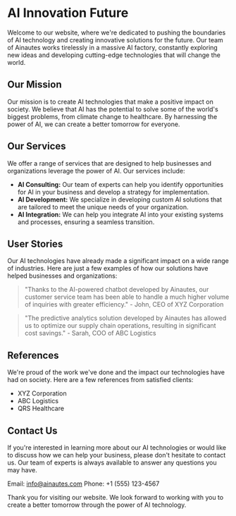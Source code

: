 <!--font:Dancing Script-->

# AI Innovation Future

Welcome to our website, where we're dedicated to pushing the boundaries of AI technology and creating innovative solutions for the future. Our team of Ainautes works tirelessly in a massive AI factory, constantly exploring new ideas and developing cutting-edge technologies that will change the world.

## Our Mission

Our mission is to create AI technologies that make a positive impact on society. We believe that AI has the potential to solve some of the world's biggest problems, from climate change to healthcare. By harnessing the power of AI, we can create a better tomorrow for everyone.

## Our Services

We offer a range of services that are designed to help businesses and organizations leverage the power of AI. Our services include:

- **AI Consulting:** Our team of experts can help you identify opportunities for AI in your business and develop a strategy for implementation.
- **AI Development:** We specialize in developing custom AI solutions that are tailored to meet the unique needs of your organization.
- **AI Integration:** We can help you integrate AI into your existing systems and processes, ensuring a seamless transition.

## User Stories

Our AI technologies have already made a significant impact on a wide range of industries. Here are just a few examples of how our solutions have helped businesses and organizations:

> "Thanks to the AI-powered chatbot developed by Ainautes, our customer service team has been able to handle a much higher volume of inquiries with greater efficiency." - John, CEO of XYZ Corporation

> "The predictive analytics solution developed by Ainautes has allowed us to optimize our supply chain operations, resulting in significant cost savings." - Sarah, COO of ABC Logistics

## References

We're proud of the work we've done and the impact our technologies have had on society. Here are a few references from satisfied clients:

- XYZ Corporation
- ABC Logistics
- QRS Healthcare

## Contact Us

If you're interested in learning more about our AI technologies or would like to discuss how we can help your business, please don't hesitate to contact us. Our team of experts is always available to answer any questions you may have.

Email: info@ainautes.com
Phone: +1 (555) 123-4567

Thank you for visiting our website. We look forward to working with you to create a better tomorrow through the power of AI technology.

<!--

Write me content for website with wallpaper which alt text is:

"A team of Ainautes working tirelessly in a massive AI factory, creating new and innovative technologies for the future."

The name/title of the page should not be 1:1 copy of the alt text but rather a real content of the website which is using this wallpaper.

- Use markdown format 
- Start with heading
- Heading should be short and concise
- The content should look like a real website 
- The website should not be about the wallpaper, wallpaper is just a related background
- Heading should be contain work "wallpaper" or "background"
- Include real sections like references, contact, user stories, etc. use things relevant to the page purpose.
- Feel free to use structure like headings, bullets, numbering, blockquotes, paragraphs, horizontal lines, etc.
- You can use formatting like bold or _italic_
- You can include UTF-8 emojis
- Links should be only #hash anchors (and you can refer to the document itself)
- Do not include images


---


# The Future of AI Technology: Innovating for a Better Tomorrow

Welcome to our website, where we're dedicated to pushing the boundaries of AI technology and creating innovative solutions for the future. Our team of Ainautes works tirelessly in a massive AI factory, constantly exploring new ideas and developing cutting-edge technologies that will change the world.

## Our Mission

Our mission is to create AI technologies that make a positive impact on society. We believe that AI has the potential to solve some of the world's biggest problems, from climate change to healthcare. By harnessing the power of AI, we can create a better tomorrow for everyone.

## Our Services

We offer a range of services that are designed to help businesses and organizations leverage the power of AI. Our services include:

- **AI Consulting:** Our team of experts can help you identify opportunities for AI in your business and develop a strategy for implementation.
- **AI Development:** We specialize in developing custom AI solutions that are tailored to meet the unique needs of your organization.
- **AI Integration:** We can help you integrate AI into your existing systems and processes, ensuring a seamless transition.

## User Stories

Our AI technologies have already made a significant impact on a wide range of industries. Here are just a few examples of how our solutions have helped businesses and organizations:

> "Thanks to the AI-powered chatbot developed by Ainautes, our customer service team has been able to handle a much higher volume of inquiries with greater efficiency." - John, CEO of XYZ Corporation

> "The predictive analytics solution developed by Ainautes has allowed us to optimize our supply chain operations, resulting in significant cost savings." - Sarah, COO of ABC Logistics

## References

We're proud of the work we've done and the impact our technologies have had on society. Here are a few references from satisfied clients:

- XYZ Corporation
- ABC Logistics
- QRS Healthcare

## Contact Us

If you're interested in learning more about our AI technologies or would like to discuss how we can help your business, please don't hesitate to contact us. Our team of experts is always available to answer any questions you may have.

Email: info@ainautes.com
Phone: +1 (555) 123-4567

Thank you for visiting our website. We look forward to working with you to create a better tomorrow through the power of AI technology.

-->
